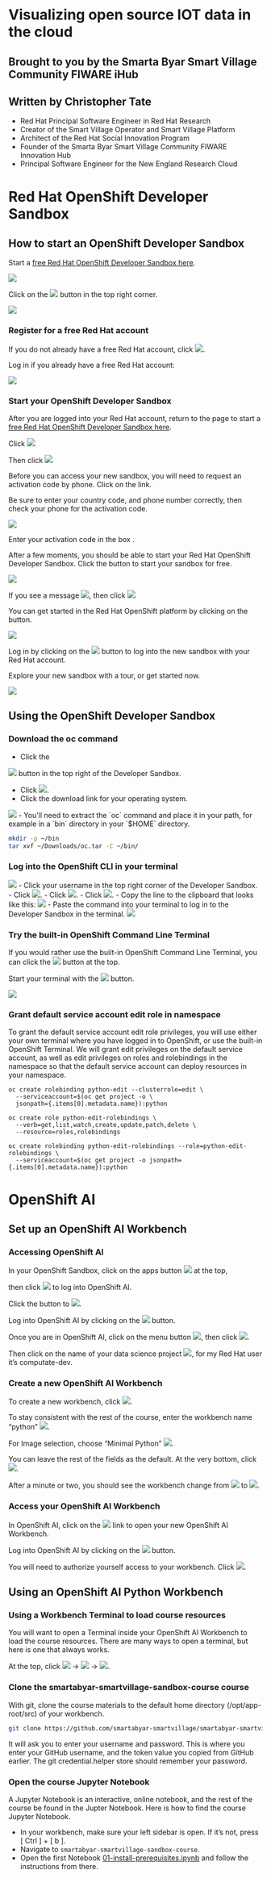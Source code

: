 # Visualizing open source IOT data in the cloud
## Brought to you by the Smarta Byar Smart Village Community FIWARE iHub
## Written by Christopher Tate

- Red Hat Principal Software Engineer in Red Hat Research
- Creator of the Smart Village Operator and Smart Village Platform
- Architect of the Red Hat Social Innovation Program
- Founder of the Smarta Byar Smart Village Community FIWARE Innovation Hub
- Principal Software Engineer for the New England Research Cloud

# Red Hat OpenShift Developer Sandbox

## How to start an OpenShift Developer Sandbox

Start a [free Red Hat OpenShift Developer Sandbox
here](https://developers.redhat.com/developer-sandbox).

<img src="pictures/10000201000002EC000000B797470F50FAD9B503.png" />

Click on the
<img src="pictures/100002010000002A00000016F8A31816B66F52D8.png" />
button in the top right corner.

<img src="pictures/10000201000000C20000004B778672F45D986E77.png" />

### Register for a free Red Hat account

If you do not already have a free Red Hat account, click
<img src="pictures/100002010000011D000000194F39C6CC5D1A0EA6.png" />.

Log in if you already have a free Red Hat account:

<img src="pictures/10000201000001A4000000F06DFE281142C79837.png" />

### Start your OpenShift Developer Sandbox

After you are logged into your Red Hat account, return to the page to
start a [free Red Hat OpenShift Developer Sandbox
here](https://developers.redhat.com/developer-sandbox).

Click
<img src="pictures/10000201000000DF000000245838DB81DC18462A.png" />

Then click
<img src="pictures/100002010000008A000000248AC83F9D6A153747.png" />

Before you can access your new sandbox, you will need to request an
activation code by phone. Click on the link.

Be sure to enter your country code, and phone number correctly, then
check your phone for the activation code.

<img src="pictures/1000020100000359000000CB3CE9E1A39B080DE6.png" />

Enter your activation code in the box .

After a few moments, you should be able to start your Red Hat OpenShift
Developer Sandbox. Click the button to start your sandbox for free.

<img src="pictures/100002010000027E0000008072F673BF670FECCA.png" />

If you see a message
<img src="pictures/10000201000001EA0000001EB1A61FBC1D9C353B.png" />,
then click
<img src="pictures/1000020100000048000000243F3A75341A965DC4.png" />

You can get started in the Red Hat OpenShift platform by clicking on the
button.

<img src="pictures/10000201000000740000007DED7012DEEE29A8D6.png" />

Log in by clicking on the
<img src="pictures/100002010000006C0000001DABF5B58FF6B1D253.png" />
button to log into the new sandbox with your Red Hat account.

Explore your new sandbox with a tour, or get started now.

<img src="pictures/1000020100000220000000A7B122DE8EA79F44F2.png" />

## Using the OpenShift Developer Sandbox

### Download the oc command
- Click the
<img src="pictures/10000201000000180000001946A6B15A7F8D3A9C.png" />
button in the top right of the Developer Sandbox.

- Click
<img src="pictures/100002010000010400000025591A5F602949BE11.png" />.
- Click the download link for your operating system.

<img src="pictures/1000020100000168000000AC979C70CCF932ABC5.png" />
- You'll need to extract the `oc` command and place it in your path,
for example in a `bin` directory in your `$HOME` directory.

```bash
mkdir -p ~/bin
tar xvf ~/Downloads/oc.tar -C ~/bin/
```

### Log into the OpenShift CLI in your terminal

<img src="pictures/10000201000000DA000000A925DC020844A89E01.png" />
- Click your username in the top right corner of the Developer Sandbox.
- Click
<img src="pictures/10000201000000BD00000025748AE357F93DE9CB.png" />.
- Click
<img src="pictures/10000201000000740000002333EFEF0BE6991D9D.png" />.
- Click
<img src="pictures/100002010000006A000000156B50A1A3B5B867E3.png" />.
- Copy the line to the clipboard that looks like this:

<img src="pictures/100002010000024F0000004C0CDBE88B1D849CC9.png" />
- Paste the command into your terminal to log in to the Developer Sandbox in the terminal.

<img src="pictures/10000201000003AC000000BE7CE02563432523F1.png" />

### Try the built-in OpenShift Command Line Terminal

If you would rather use the built-in OpenShift Command Line Terminal,
you can click the
<img src="pictures/10000201000000300000002141D4B84667B12CDC.png" />
button at the top.

Start your terminal with the
<img src="pictures/100002010000003F000000219314E9C10310EE58.png" />
button.

<img src="pictures/10000201000001DB000000F8A368C4DDD19862FB.png" />

### Grant default service account edit role in namespace

To grant the default service account edit role privileges, you will use
either your own terminal where you have logged in to OpenShift, or use
the built-in OpenShift Terminal. We will grant edit privileges on the
default service account, as well as edit privileges on roles and
rolebindings in the namespace so that the default service account can
deploy resources in your namespace.

```
oc create rolebinding python-edit --clusterrole=edit \
  --serviceaccount=$(oc get project -o \
  jsonpath={.items[0].metadata.name}):python

oc create role python-edit-rolebindings \
  --verb=get,list,watch,create,update,patch,delete \
  --resource=roles,rolebindings

oc create rolebinding python-edit-rolebindings --role=python-edit-rolebindings \
  --serviceaccount=$(oc get project -o jsonpath={.items[0].metadata.name}):python
```

# OpenShift AI

## Set up an OpenShift AI Workbench

### Accessing OpenShift AI

In your OpenShift Sandbox, click on the apps button
<img src="pictures/100002010000003000000024AAAC041571052865.png" />
at the top,

then click
<img src="pictures/100002010000012600000028AA3F546B7EAF857C.png" />
to log into OpenShift AI.

Click the button to
<img src="pictures/10000201000000A000000020B028AB197DEBE3A3.png" />.

Log into OpenShift AI by clicking on the
<img src="pictures/100002010000006C0000001DABF5B58FF6B1D253.png" />
button.

Once you are in OpenShift AI, click on the menu button
<img src="pictures/100002010000002E000000216426608B65255A13.png" />,
then click
<img src="pictures/10000201000000B200000027F58611BB363F3154.png" />.

Then click on the name of your data science project
<img src="pictures/100002010000008F00000034E5BB257B3DE6397F.png" />,
for my Red Hat user it’s computate-dev.

### Create a new OpenShift AI Workbench

To create a new workbench, click
<img src="pictures/100002010000009100000021A1D82C0B6349F1C3.png" />.

To stay consistent with the rest of the course, enter the workbench name
“python”
<img src="pictures/1000020100000043000000446EA181997A7346B6.png" />.

For Image selection, choose “Minimal Python”
<img src="pictures/100002010000007B0000003FA29A900E8890D587.png" />.

You can leave the rest of the fields as the default. At the very bottom,
click
<img src="pictures/1000020100000091000000211148800178F97C50.png" />.

After a minute or two, you should see the workbench change from
<img src="pictures/10000201000000460000002FDF0FBBBC61A6E1C5.png" />
to
<img src="pictures/100002010000003A00000030BD8223197D20CCFD.png" />.

### Access your OpenShift AI Workbench

In OpenShift AI, click on the
<img src="pictures/100002010000004200000023E46306A5CE3ADC98.png" />
link to open your new OpenShift AI Workbench.

Log into OpenShift AI by clicking on the
<img src="pictures/100002010000006C0000001DABF5B58FF6B1D253.png" />
button.

You will need to authorize yourself access to your workbench. Click
<img src="pictures/10000201000000CD0000001AA11D3D36B96FAA42.png" />.

## Using an OpenShift AI Python Workbench

### Using a Workbench Terminal to load course resources

You will want to open a Terminal inside your OpenShift AI Workbench to
load the course resources. There are many ways to open a terminal, but
here is one that always works.

At the top, click
<img src="pictures/100002010000002300000017A7751A2F8CB5671D.png" />
→
<img src="pictures/100002010000002800000016B63989EE943480F7.png" />
→
<img src="pictures/100002010000004D00000018604E6A830090C94F.png" />.

### Clone the smartabyar-smartvillage-sandbox-course course

With git, clone the course materials to the default home directory
(/opt/app-root/src) of your workbench.

```bash
git clone https://github.com/smartabyar-smartvillage/smartabyar-smartvillage-sandbox-course.git ~/smartabyar-smartvillage-sandbox-course
```

It will ask you to enter your username and password. This is where you
enter your GitHub username, and the token value you copied from GitHub
earlier. The git credential.helper store should remember your password.

### Open the course Jupyter Notebook

A Jupyter Notebook is an interactive, online notebook, and the rest of
the course be found in the Jupter Notebook. Here is how to find the
course Jupyter Notebook.

- In your workbench, make sure your left sidebar is open. If it’s not,
press \[ Ctrl \] + \[ b \].
- Navigate to `smartabyar-smartvillage-sandbox-course`. 
- Open the first Notebook [01-install-prerequisites.ipynb](01-install-prerequisites.ipynb) and follow the instructions from there. 

